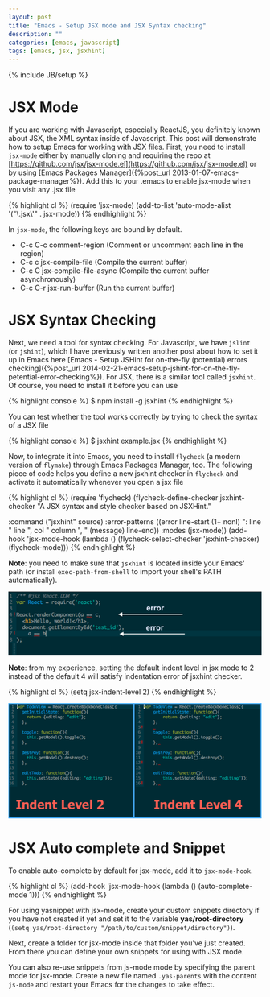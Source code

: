 ```yaml
---
layout: post
title: "Emacs - Setup JSX mode and JSX Syntax checking"
description: ""
categories: [emacs, javascript]
tags: [emacs, jsx, jsxhint]
---
```

{% include JB/setup %}

# JSX Mode

If you are working with Javascript, especially ReactJS, you definitely known
about JSX, the XML syntax inside of Javascript. This post will demonstrate how
to setup Emacs for working with JSX files. First, you need to install `jsx-mode`
either by manually cloning and requiring the repo at
[https://github.com/jsx/jsx-mode.el](https://github.com/jsx/jsx-mode.el) or by
using [Emacs Packages Manager]({%post_url 2013-01-07-emacs-package-manager%}).
Add this to your .emacs to enable jsx-mode when you visit any .jsx file

{% highlight cl %}
(require 'jsx-mode)
(add-to-list 'auto-mode-alist '("\\.jsx\\'" . jsx-mode))
{% endhighlight %}

In `jsx-mode`, the following keys are bound by default.

* C-c C-c     comment-region (Comment or uncomment each line in the region)
* C-c c       jsx-compile-file (Compile the current buffer)
* C-c C       jsx-compile-file-async (Compile the current buffer asynchronously)
* C-c C-r     jsx-run-buffer (Run the current buffer)

<!-- more -->

# JSX Syntax Checking

Next, we need a tool for syntax checking. For Javascript, we have `jslint` (or
`jshint`), which I have previously written another post about how to set it up
in Emacs here
[Emacs - Setup JSHint for on-the-fly (potential) errors checking]({%post_url 2014-02-21-emacs-setup-jshint-for-on-the-fly-petential-error-checking%}).
For JSX, there is a similar tool called `jsxhint`. Of course, you need to
install it before you can use

{% highlight console %}
$ npm install -g jsxhint
{% endhighlight %}

You can test whether the tool works correctly by trying to check the syntax of a
JSX file

{% highlight console %}
$ jsxhint example.jsx
{% endhighlight %}

Now, to integrate it into Emacs, you need to install `flycheck` (a modern
version of `flymake`) through Emacs Packages Manager, too. The following piece
of code helps you define a new jsxhint checker in `flycheck` and activate it
automatically whenever you open a jsx file

{% highlight cl %}
(require 'flycheck)
(flycheck-define-checker jsxhint-checker
  "A JSX syntax and style checker based on JSXHint."

  :command ("jsxhint" source)
  :error-patterns
  ((error line-start (1+ nonl) ": line " line ", col " column ", " (message) line-end))
  :modes (jsx-mode))
(add-hook 'jsx-mode-hook (lambda ()
                          (flycheck-select-checker 'jsxhint-checker)
                          (flycheck-mode)))
{% endhighlight %}

**Note**: you need to make sure that `jsxhint` is located inside your Emacs'
path (or install `exec-path-from-shell` to import your shell's PATH
automatically).

![Alt Text](/files/2014-03-10-emacs-setup-jsx-mode-and-jsx-syntax-checking/flycheck.png)

**Note**: from my experience, setting the default indent level in jsx mode to 2
instead of the default 4 will satisfy indentation error of jsxhint checker.

{% highlight cl %}
(setq jsx-indent-level 2)
{% endhighlight %}

![Alt Text](/files/2014-03-10-emacs-setup-jsx-mode-and-jsx-syntax-checking/indent.png)

# JSX Auto complete and Snippet

To enable auto-complete by default for jsx-mode, add it to `jsx-mode-hook`.

{% highlight cl %}
(add-hook 'jsx-mode-hook
          (lambda () (auto-complete-mode 1)))
{% endhighlight %}

For using yasnippet with jsx-mode, create your custom snippets directory if you
have not created it yet and set
it to the variable **yas/root-directory**
(`(setq yas/root-directory "/path/to/custom/snippet/directory")`).

Next, create a folder for jsx-mode inside that folder you've just created. From
there you can define your own snippets for using with JSX mode.

You can also
re-use snippets from js-mode mode by specifying the parent mode for jsx-mode.
Create a new file named `.yas-parents` with the content `js-mode` and restart
your Emacs for the changes to take effect.
